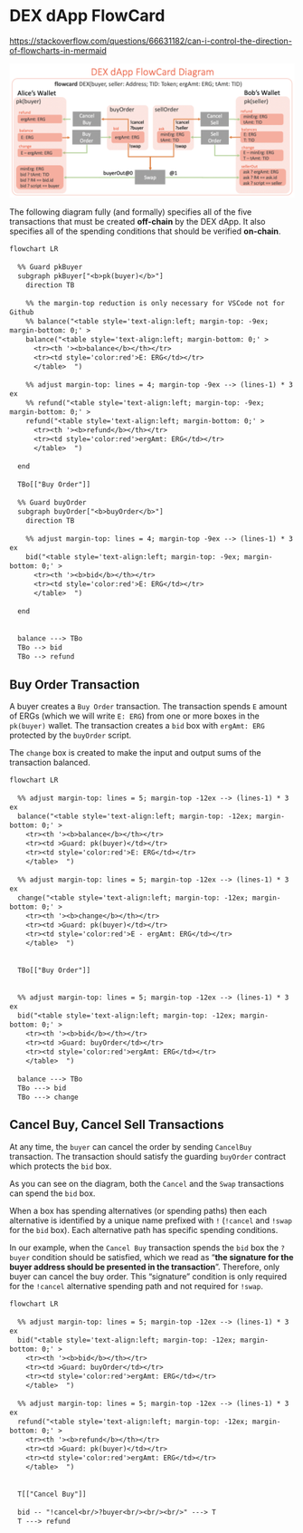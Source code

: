 # DEX dApp FlowCard

https://stackoverflow.com/questions/66631182/can-i-control-the-direction-of-flowcharts-in-mermaid

![DEX FlowCard](/images/ergo-dex-flowcard.png)

The following diagram fully (and formally) specifies all of the five transactions that must be created **off-chain** by the DEX dApp. It also specifies all of the spending conditions that should be verified **on-chain**.


```mermaid
flowchart LR

  %% Guard pkBuyer
  subgraph pkBuyer["<b>pk(buyer)</b>"]
    direction TB

    %% the margin-top reduction is only necessary for VSCode not for Github
    %% balance("<table style='text-align:left; margin-top: -9ex; margin-bottom: 0;' > 
    balance("<table style='text-align:left; margin-bottom: 0;' > 
      <tr><th '><b>balance</b></th></tr> 
      <tr><td style='color:red'>E: ERG</td></tr> 
      </table>  ")

    %% adjust margin-top: lines = 4; margin-top -9ex --> (lines-1) * 3 ex
    %% refund("<table style='text-align:left; margin-top: -9ex; margin-bottom: 0;' > 
    refund("<table style='text-align:left; margin-bottom: 0;' > 
      <tr><th '><b>refund</b></th></tr> 
      <tr><td style='color:red'>ergAmt: ERG</td></tr> 
      </table>  ")

  end

  TBo[["Buy Order"]]

  %% Guard buyOrder
  subgraph buyOrder["<b>buyOrder</b>"]
    direction TB

    %% adjust margin-top: lines = 4; margin-top -9ex --> (lines-1) * 3 ex
    bid("<table style='text-align:left; margin-top: -9ex; margin-bottom: 0;' > 
      <tr><th '><b>bid</b></th></tr> 
      <tr><td style='color:red'>E: ERG</td></tr> 
      </table>  ")

  end


  balance ---> TBo
  TBo --> bid
  TBo --> refund

```


## Buy Order Transaction

A buyer creates a `Buy Order` transaction. The transaction spends `E` amount of ERGs (which we will write `E: ERG`) from one or more boxes in the `pk(buyer)` wallet. The transaction creates a `bid` box with `ergAmt: ERG` protected by the `buyOrder` script. 

The `change` box is created to make the input and output sums of the transaction balanced.

```mermaid
flowchart LR

  %% adjust margin-top: lines = 5; margin-top -12ex --> (lines-1) * 3 ex
  balance("<table style='text-align:left; margin-top: -12ex; margin-bottom: 0;' > 
    <tr><th '><b>balance</b></th></tr> 
    <tr><td >Guard: pk(buyer)</td></tr> 
    <tr><td style='color:red'>E: ERG</td></tr> 
    </table>  ")

  %% adjust margin-top: lines = 5; margin-top -12ex --> (lines-1) * 3 ex
  change("<table style='text-align:left; margin-top: -12ex; margin-bottom: 0;' > 
    <tr><th '><b>change</b></th></tr> 
    <tr><td >Guard: pk(buyer)</td></tr> 
    <tr><td style='color:red'>E - ergAmt: ERG</td></tr> 
    </table>  ")


  TBo[["Buy Order"]]


  %% adjust margin-top: lines = 5; margin-top -12ex --> (lines-1) * 3 ex
  bid("<table style='text-align:left; margin-top: -12ex; margin-bottom: 0;' > 
    <tr><th '><b>bid</b></th></tr> 
    <tr><td >Guard: buyOrder</td></tr> 
    <tr><td style='color:red'>ergAmt: ERG</td></tr> 
    </table>  ")

  balance ---> TBo
  TBo ---> bid
  TBo ---> change

```

## Cancel Buy, Cancel Sell Transactions

At any time, the `buyer` can cancel the order by sending `CancelBuy` transaction. The transaction should satisfy the guarding `buyOrder` contract which protects the `bid` box. 

As you can see on the diagram, both the `Cancel` and the `Swap` transactions can spend the `bid` box. 

When a box has spending alternatives (or spending paths) then each alternative is identified by a unique name prefixed with `!` (`!cancel` and `!swap` for the `bid` box). Each alternative path has specific spending conditions. 

In our example, when the `Cancel Buy` transaction spends the `bid` box the `?buyer` condition should be satisfied, which we read as “**the signature for the buyer address should be presented in the transaction**”. Therefore, only buyer can cancel the buy order. This “signature” condition is only required for the `!cancel` alternative spending path and not required for `!swap`.

```mermaid
flowchart LR

  %% adjust margin-top: lines = 5; margin-top -12ex --> (lines-1) * 3 ex
  bid("<table style='text-align:left; margin-top: -12ex; margin-bottom: 0;' > 
    <tr><th '><b>bid</b></th></tr> 
    <tr><td >Guard: buyOrder</td></tr> 
    <tr><td style='color:red'>ergAmt: ERG</td></tr> 
    </table>  ")

  %% adjust margin-top: lines = 5; margin-top -12ex --> (lines-1) * 3 ex
  refund("<table style='text-align:left; margin-top: -12ex; margin-bottom: 0;' > 
    <tr><th '><b>refund</b></th></tr> 
    <tr><td >Guard: pk(buyer)</td></tr> 
    <tr><td style='color:red'>ergAmt: ERG</td></tr> 
    </table>  ")


  T[["Cancel Buy"]]

  bid -- "!cancel<br/>?buyer<br/><br/><br/>" ---> T
  T ---> refund

```

